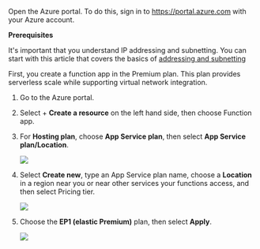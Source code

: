 

Open the Azure portal. To do this, sign in to https://portal.azure.com with your Azure account.

**Prerequisites**

It's important that you understand IP addressing and subnetting. You can start with this article that covers the basics of [addressing and subnetting](https://support.microsoft.com/en-us/help/164015/understanding-tcp-ip-addressing-and-subnetting-basics) 


First, you create a function app in the Premium plan. This plan provides serverless scale while supporting virtual network integration.

1. Go to the Azure portal.

2. Select + **Create a resource** on the left hand side, then choose Function app.

3. For **Hosting plan**, choose **App Service plan**, then select **App Service plan/Location**.

    ![](https://github.com/fenago/katacoda-scenarios/raw/master/azure-functions/azure-functions-virtual-network/steps/2/1.png)

4. Select **Create new**, type an App Service plan name, choose a **Location** in a region near you or near other services your functions access, and then select Pricing tier.

    ![](https://github.com/fenago/katacoda-scenarios/raw/master/azure-functions/azure-functions-virtual-network/steps/2/2.png)

5. Choose the **EP1 (elastic Premium)** plan, then select **Apply**.

    ![](https://github.com/fenago/katacoda-scenarios/raw/master/azure-functions/azure-functions-virtual-network/steps/2/3.png)
